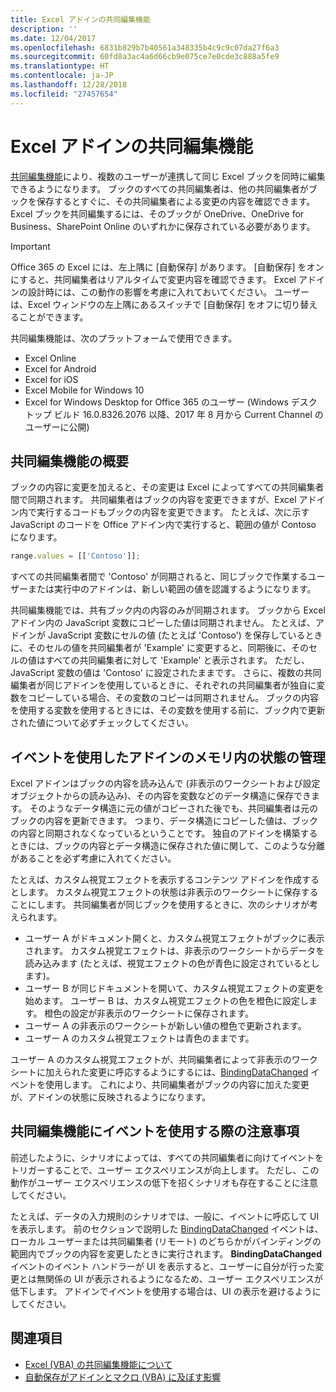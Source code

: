 ```yaml
---
title: Excel アドインの共同編集機能
description: ''
ms.date: 12/04/2017
ms.openlocfilehash: 6831b829b7b40561a348335b4c9c9c07da27f6a3
ms.sourcegitcommit: 60fd8a3ac4a6d66cb9e075ce7e0cde3c888a5fe9
ms.translationtype: HT
ms.contentlocale: ja-JP
ms.lasthandoff: 12/28/2018
ms.locfileid: "27457654"
---
```

# <a name="coauthoring-in-excel-add-ins"></a>Excel アドインの共同編集機能  

[共同編集機能](https://support.office.com/article/Collaborate-on-Excel-workbooks-at-the-same-time-with-co-authoring-7152aa8b-b791-414c-a3bb-3024e46fb104)により、複数のユーザーが連携して同じ Excel ブックを同時に編集できるようになります。 ブックのすべての共同編集者は、他の共同編集者がブックを保存するとすぐに、その共同編集者による変更の内容を確認できます。 Excel ブックを共同編集するには、そのブックが OneDrive、OneDrive for Business、SharePoint Online のいずれかに保存されている必要があります。

> [!IMPORTANT]
> Office 365 の Excel には、左上隅に [自動保存] があります。 [自動保存] をオンにすると、共同編集者はリアルタイムで変更内容を確認できます。 Excel アドインの設計時には、この動作の影響を考慮に入れておいてください。 ユーザーは、Excel ウィンドウの左上隅にあるスイッチで [自動保存] をオフに切り替えることができます。

共同編集機能は、次のプラットフォームで使用できます。

- Excel Online
- Excel for Android
- Excel for iOS
- Excel Mobile for Windows 10
- Excel for Windows Desktop for Office 365 のユーザー (Windows デスクトップ ビルド 16.0.8326.2076 以降、2017 年 8 月から Current Channel のユーザーに公開)

## <a name="coauthoring-overview"></a>共同編集機能の概要
 
ブックの内容に変更を加えると、その変更は Excel によってすべての共同編集者間で同期されます。 共同編集者はブックの内容を変更できますが、Excel アドイン内で実行するコードもブックの内容を変更できます。 たとえば、次に示す JavaScript のコードを Office アドイン内で実行すると、範囲の値が Contoso になります。

```js
range.values = [['Contoso']];
```
すべての共同編集者間で 'Contoso' が同期されると、同じブックで作業するユーザーまたは実行中のアドインは、新しい範囲の値を認識するようになります。 

共同編集機能では、共有ブック内の内容のみが同期されます。 ブックから Excel アドイン内の JavaScript 変数にコピーした値は同期されません。 たとえば、アドインが JavaScript 変数にセルの値 (たとえば 'Contoso') を保存しているときに、そのセルの値を共同編集者が 'Example' に変更すると、同期後に、そのセルの値はすべての共同編集者に対して 'Example' と表示されます。 ただし、JavaScript 変数の値は 'Contoso' に設定されたままです。 さらに、複数の共同編集者が同じアドインを使用しているときに、それぞれの共同編集者が独自に変数をコピーしている場合、その変数のコピーは同期されません。 ブックの内容を使用する変数を使用するときには、その変数を使用する前に、ブック内で更新された値について必ずチェックしてください。 

## <a name="use-events-to-manage-the-in-memory-state-of-your-add-in"></a>イベントを使用したアドインのメモリ内の状態の管理
 
Excel アドインはブックの内容を読み込んで (非表示のワークシートおよび設定オブジェクトからの読み込み)、その内容を変数などのデータ構造に保存できます。 そのようなデータ構造に元の値がコピーされた後でも、共同編集者は元のブックの内容を更新できます。 つまり、データ構造にコピーした値は、ブックの内容と同期されなくなっているということです。 独自のアドインを構築するときには、ブックの内容とデータ構造に保存された値に関して、このような分離があることを必ず考慮に入れてください。

たとえば、カスタム視覚エフェクトを表示するコンテンツ アドインを作成するとします。 カスタム視覚エフェクトの状態は非表示のワークシートに保存することにします。 共同編集者が同じブックを使用するときに、次のシナリオが考えられます。

- ユーザー A がドキュメント開くと、カスタム視覚エフェクトがブックに表示されます。 カスタム視覚エフェクトは、非表示のワークシートからデータを読み込みます (たとえば、視覚エフェクトの色が青色に設定されているとします)。
- ユーザー B が同じドキュメントを開いて、カスタム視覚エフェクトの変更を始めます。 ユーザー B は、カスタム視覚エフェクトの色を橙色に設定します。 橙色の設定が非表示のワークシートに保存されます。
- ユーザー A の非表示のワークシートが新しい値の橙色で更新されます。
- ユーザー A のカスタム視覚エフェクトは青色のままです。 

ユーザー A のカスタム視覚エフェクトが、共同編集者によって非表示のワークシートに加えられた変更に呼応するようにするには、[BindingDataChanged](https://docs.microsoft.com/javascript/api/office/office.bindingdatachangedeventargs) イベントを使用します。 これにより、共同編集者がブックの内容に加えた変更が、アドインの状態に反映されるようになります。

## <a name="caveats-to-using-events-with-coauthoring"></a>共同編集機能にイベントを使用する際の注意事項 

前述したように、シナリオによっては、すべての共同編集者に向けてイベントをトリガーすることで、ユーザー エクスペリエンスが向上します。 ただし、この動作がユーザー エクスペリエンスの低下を招くシナリオも存在することに注意してください。 

たとえば、データの入力規則のシナリオでは、一般に、イベントに呼応して UI を表示します。 前のセクションで説明した [BindingDataChanged](https://docs.microsoft.com/javascript/api/office/office.bindingdatachangedeventargs) イベントは、ローカル ユーザーまたは共同編集者 (リモート) のどちらかがバインディングの範囲内でブックの内容を変更したときに実行されます。 **BindingDataChanged** イベントのイベント ハンドラーが UI を表示すると、ユーザーに自分が行った変更とは無関係の UI が表示されるようになるため、ユーザー エクスペリエンスが低下します。 アドインでイベントを使用する場合は、UI の表示を避けるようにしてください。

## <a name="see-also"></a>関連項目 

- [Excel (VBA) の共同編集機能について](https://docs.microsoft.com/office/vba/excel/concepts/about-coauthoring-in-excel) 
- [自動保存がアドインとマクロ (VBA) に及ぼす影響](https://docs.microsoft.com/office/vba/library-reference/concepts/how-autosave-impacts-addins-and-macros) 
